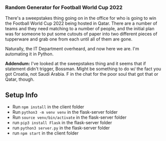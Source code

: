 ### Random Generator for Football World Cup 2022

There's a sweepstakes thing going on in the office for who is going to win the Football World Cup 2022 being hosted in Qatar. There are a number of teams and they need matching to a number of people, and the initial plan was for someone to put some cutouts of paper into two different pieces of tupperware and grab one from each until all of them are gone.

Naturally, the IT Department overheard, and now here we are. I'm automating it in Python. 

**Addendum:** I've looked at the sweepstakes thing and it seems that if statement didn't trigger, Bossman. Might be something to do w/ the fact you got Croatia, not Saudi Arabia. F in the chat for the poor soul that got that or Qatar, though.

## Setup Info

- Run `npm install` in the client folder
- Run `python3 -m venv venv` in the flask-server folder
- Run `source venv/bin/activate` in the flask-server folder
- run `pip3 install Flask` in the flask-server folder
- run `python3 server.py` in the flask-server folder
- run `npm start` in the client folder
